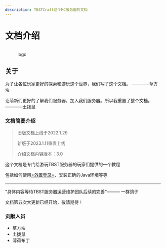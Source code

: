 ```yaml
---
description: TBSTCraft这个MC服务器的文档
---
```


# 文档介绍

<figure><img src=".gitbook/assets/组 6.png" alt=""><figcaption><p>logo</p></figcaption></figure>

## 关于

为了让各位玩家更好的探索和游玩这个世界，我们写了这个文档。 ————草方块

让萌新们更好的了解我们服务器，加入我们服务器。所以我重置了整个文档。————土拨鼠

### 文档简要介绍

> 旧版文档上线于2022.1.29
>
> 新版于2023.1.11重置上线
>
> 介绍文档内容版本：3.0

这个文档是专门给游玩TBST服务器的玩家们提供的一个教程

包括如何使用[⭐外置登录⭐](course/wai-zhi-deng-lu.md)、安装正确的Java环境等等

***

"具体内容等待TBST服务器运营维护团队后续的完善"——— 一群鸽子

文档第五次大更新已经开始，敬请期待！

### 贡献人员

* 草方块
* 土拨鼠
* 薄荷布丁
